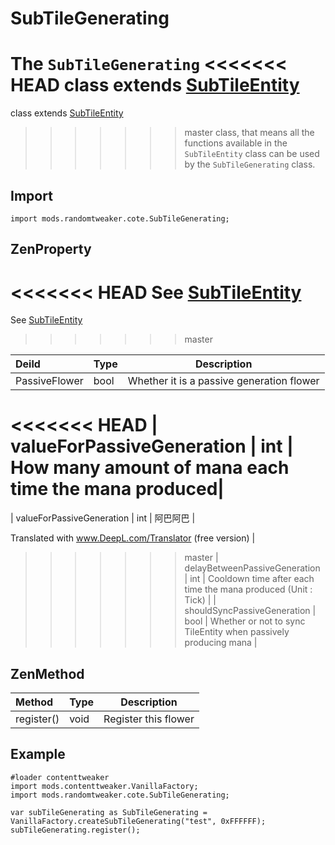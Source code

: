 # SubTileGenerating

The `SubTileGenerating`
<<<<<<< HEAD
class extends [SubTileEntity](https://github.com/ikexing-cn/RandomTweaker/blob/1.12/wiki/en_us/modSupport/ContentTweaker/SubTileEntity/SubTileEntity.md)
=======
class extends [SubTileEntity](https://github.com/ikexing-cn/RandomTweaker/blob/master/wiki/en_us/modSupport/ContentTweaker/SubTileEntity/SubTileEntity.md)
>>>>>>> master
class, that means all the functions available in the `SubTileEntity` class can be used by the `SubTileGenerating` class.

## Import

```zenscript
import mods.randomtweaker.cote.SubTileGenerating;
```

## ZenProperty

<<<<<<< HEAD
See [SubTileEntity](https://github.com/ikexing-cn/RandomTweaker/blob/1.12/wiki/en_us/modSupport/ContentTweaker/SubTileEntity/SubTileEntity.md)
=======
See [SubTileEntity](https://github.com/ikexing-cn/RandomTweaker/blob/master/wiki/zh_cn/modSupport/ContentTweaker/SubTileEntity/SubTileEntity.md)
>>>>>>> master

| Deild | Type | Description |
|:---- |:--- |----- |
| PassiveFlower | bool | Whether it is a passive generation flower |
<<<<<<< HEAD
| valueForPassiveGeneration | int | How many amount of mana each time the mana produced|
=======
| valueForPassiveGeneration | int | 阿巴阿巴 |

Translated with www.DeepL.com/Translator (free version) |
>>>>>>> master
| delayBetweenPassiveGeneration | int | Cooldown time after each time the mana produced (Unit : Tick) |
| shouldSyncPassiveGeneration | bool | Whether or not to sync TileEntity when passively producing mana |

## ZenMethod

| Method | Type | Description |
|:---- |:--- |----- |
| register() | void | Register this flower |

## Example

```zenscript
#loader contenttweaker
import mods.contenttweaker.VanillaFactory;
import mods.randomtweaker.cote.SubTileGenerating;

var subTileGenerating as SubTileGenerating = VanillaFactory.createSubTileGenerating("test", 0xFFFFFF);
subTileGenerating.register();
```
